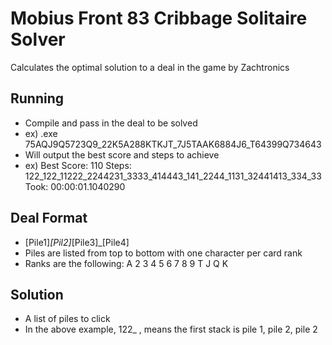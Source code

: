 # Mobius Front 83 Cribbage Solitaire Solver
Calculates the optimal solution to a deal in the game by Zachtronics

## Running
  - Compile and pass in the deal to be solved
  - ex) .exe 75AQJ9Q5723Q9_22K5A288KTKJT_7J5TAAK6884J6_T64399Q734643
  - Will output the best score and steps to achieve
  - ex) Best Score: 110 Steps: 122_122_11222_2244231_3333_414443_141_2244_1131_32441413_334_33 Took: 00:00:01.1040290

## Deal Format
  - [Pile1]_[Pil2]_[Pile3]_[Pile4]
  - Piles are listed from top to bottom with one character per card rank
  - Ranks are the following: A 2 3 4 5 6 7 8 9 T J Q K

## Solution
  - A list of piles to click
  - In the above example, 122_ , means the first stack is pile 1, pile 2, pile 2